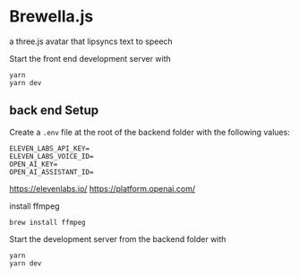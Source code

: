 # Brewella.js

a three.js avatar that lipsyncs text to speech

Start the front end development server with

```
yarn
yarn dev
```

## back end Setup

Create a `.env` file at the root of the backend folder with the following values:
```
ELEVEN_LABS_API_KEY=
ELEVEN_LABS_VOICE_ID=
OPEN_AI_KEY=
OPEN_AI_ASSISTANT_ID=
```
https://elevenlabs.io/
https://platform.openai.com/

install ffmpeg

```
brew install ffmpeg
```

Start the development server from the backend folder with

```
yarn
yarn dev
```
